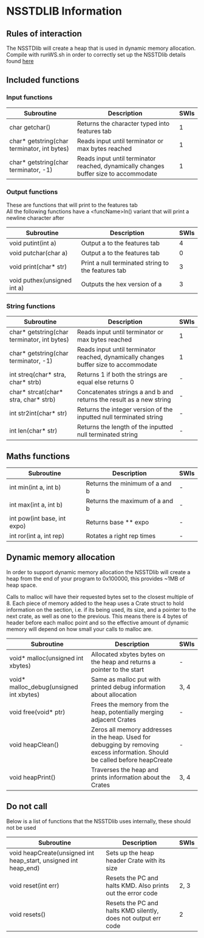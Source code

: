 # NSSTDLIB Information
## Rules of interaction
The NSSTDlib will create a heap that is used in dynamic memory allocation. Compile with runWS.sh in order to correctly set up the NSSTDlib details found [here](README.md#Compiling)

## Included functions
### Input functions
| Subroutine                                  | Description                                                                          | SWIs |
|---------------------------------------------|--------------------------------------------------------------------------------------|------|
| char getchar()                              | Returns the character typed into features tab                                        | 1    |
| char* getstring(char terminator, int bytes) | Reads input until terminator or max bytes reached                                    | 1    |
| char* getstring(char terminator, -1)        | Reads input until terminator reached, dynamically changes buffer size to accommodate | 1    |

### Output functions
These are functions that will print to the features tab  
All the following functions have a \<funcName\>ln() variant that will print a newline character after

| Subroutine                  | Description                                        | SWIs |
|-----------------------------|----------------------------------------------------|------|
| void putint(int a)          | Output a to the features tab                       | 4    |
| void putchar(char a)        | Output a to the features tab                       | 0    |
| void print(char* str)       | Print a null terminated string to the features tab | 3    |
| void puthex(unsigned int a) | Outputs the hex version of a                       | 3    |

### String functions

| Subroutine                                  | Description                                                                          | SWIs |
|---------------------------------------------|--------------------------------------------------------------------------------------|------|
| char* getstring(char terminator, int bytes) | Reads input until terminator or max bytes reached                                    | 1    |
| char* getstring(char terminator, -1)        | Reads input until terminator reached, dynamically changes buffer size to accommodate | 1    |
| int streq(char* stra, char* strb)           | Returns 1 if both the strings are equal else returns 0                               | -    |
| char* strcat(char* stra, char* strb)        | Concatenates strings a and b and returns the result as a new string                  | -    |
| int str2int(char* str)                      | Returns the integer version of the inputted null terminated string                   | -    |
| int len(char* str)                          | Returns the length of the inputted null terminated string                            | -    |

## Maths functions

| Subroutine                  | Description                    | SWIs |
|-----------------------------|--------------------------------|------|
| int min(int a, int b)       | Returns the minimum of a and b | -    |
| int max(int a, int b)       | Returns the maximum of a and b | -    |
| int pow(int base, int expo) | Returns base ** expo           | -    |
| int ror(int a, int rep)     | Rotates a right rep times      | -    |

## Dynamic memory allocation
In order to support dynamic memory allocation the NSSTDlib will create a heap from the end of your program to 0x100000, this provides ~1MB of heap space.

Calls to malloc will have their requested bytes set to the closest multiple of 8. Each piece of memory added to the heap uses a Crate struct to hold information on the section, i.e. if its being used, its size, and a pointer to the next crate, as well as one to the previous. This means there is 4 bytes of header before each malloc point and so the effective amount of dynamic memory will depend on how small your calls to malloc are.

| Subroutine                              | Description                                                                                                                   | SWIs |
|-----------------------------------------|-------------------------------------------------------------------------------------------------------------------------------|------|
| void* malloc(unsigned int xbytes)       | Allocated xbytes bytes on the heap and returns a pointer to the start                                                         | -    |
| void* malloc_debug(unsigned int xbytes) | Same as malloc put with printed debug information about allocation                                                            | 3, 4 |
| void free(void* ptr)                    | Frees the memory from the heap, potentially merging adjacent Crates                                                           | -    |
| void heapClean()                        | Zeros all memory addresses in the heap. Used for debugging by removing excess information. Should be called before heapCreate | -    |
| void heapPrint()                        | Traverses the heap and prints information about the Crates                                                                    | 3, 4 |


## Do not call
Below is a list of functions that the NSSTDlib uses internally, these should not be used

| Subroutine                                                      | Description                                                    | SWIs |
|-----------------------------------------------------------------|----------------------------------------------------------------|------|
| void heapCreate(unsigned int heap_start, unsigned int heap_end) | Sets up the heap header Crate with its size                    |      |
| void reset(int err)                                             | Resets the PC and halts KMD. Also prints out the error code    | 2, 3 |
| void resets()                                                   | Resets the PC and halts KMD silently, does not output err code | 2    |

